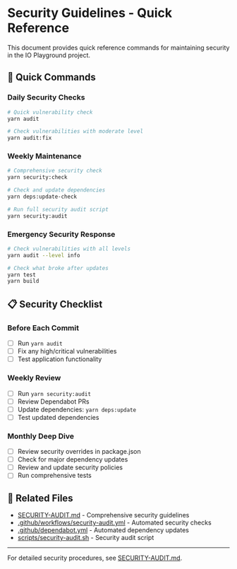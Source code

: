 # Security Guidelines - Quick Reference

This document provides quick reference commands for maintaining security in the IO Playground project.

## 🚀 Quick Commands

### Daily Security Checks
```bash
# Quick vulnerability check
yarn audit

# Check vulnerabilities with moderate level
yarn audit:fix
```

### Weekly Maintenance
```bash
# Comprehensive security check
yarn security:check

# Check and update dependencies
yarn deps:update-check

# Run full security audit script
yarn security:audit
```

### Emergency Security Response
```bash
# Check vulnerabilities with all levels
yarn audit --level info

# Check what broke after updates
yarn test
yarn build
```

## 📋 Security Checklist

### Before Each Commit
- [ ] Run `yarn audit`
- [ ] Fix any high/critical vulnerabilities
- [ ] Test application functionality

### Weekly Review
- [ ] Run `yarn security:audit`
- [ ] Review Dependabot PRs
- [ ] Update dependencies: `yarn deps:update`
- [ ] Test updated dependencies

### Monthly Deep Dive
- [ ] Review security overrides in package.json
- [ ] Check for major dependency updates
- [ ] Review and update security policies
- [ ] Run comprehensive tests

## 🔗 Related Files

- [SECURITY-AUDIT.md](./SECURITY-AUDIT.md) - Comprehensive security guidelines
- [.github/workflows/security-audit.yml](./.github/workflows/security-audit.yml) - Automated security checks
- [.github/dependabot.yml](./.github/dependabot.yml) - Automated dependency updates
- [scripts/security-audit.sh](./scripts/security-audit.sh) - Security audit script

---

For detailed security procedures, see [SECURITY-AUDIT.md](./SECURITY-AUDIT.md).
